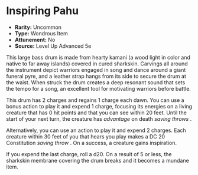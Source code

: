 # Inspiring Pahu

- **Rarity:** Uncommon
- **Type:** Wondrous Item
- **Attunement:** No
- **Source:** Level Up Advanced 5e

This large bass drum is made from hearty kamani (a wood light in color and native to far away islands) covered in cured sharkskin. Carvings all around the instrument depict warriors engaged in song and dance around a giant funeral pyre, and a leather strap hangs from its side to secure the drum at the waist. When struck the drum creates a deep resonant sound that sets the tempo for a song, an excellent tool for motivating warriors before battle.

This drum has 2 charges and regains 1 charge each dawn. You can use a bonus action to play it and expend 1 charge, focusing its energies on a living creature that has 0 hit points and that you can see within 20 feet. Until the start of your next turn, the creature has _advantage_  on death _saving throws_ .

Alternatively, you can use an action to play it and expend 2 charges. Each creature within 30 feet of you that hears you play makes a DC 20 Constitution _saving throw_ . On a success, a creature gains inspiration. 

If you expend the last charge, roll a d20\. On a result of 5 or less, the sharkskin membrane covering the drum breaks and it becomes a mundane item.
